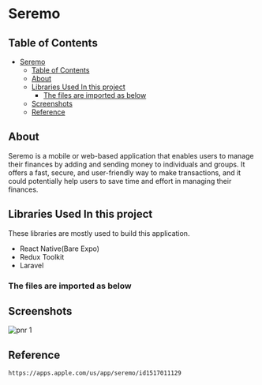 # Seremo

## Table of Contents

-   [Seremo](#seremo)
    -   [Table of Contents](#table-of-contents)
    -   [About](#about)
    -   [Libraries Used In this project ](#libraries-used-in-this-project-)
        -   [The files are imported as below](#the-files-are-imported-as-below)
    -   [Screenshots](#screenshots)
    -   [Reference ](#reference-)

## About<a name = "about"></a>

Seremo is a mobile or web-based application that enables users to manage their finances by adding and sending money to individuals and groups. It offers a fast, secure, and user-friendly way to make transactions, and it could potentially help users to save time and effort in managing their finances.

## Libraries Used In this project <a name = "technologies"></a>

These libraries are mostly used to build this application.

-   React Native(Bare Expo)
-   Redux Toolkit
-   Laravel

### The files are imported as below

## Screenshots<a name = "screenshots"></a>

![pnr 1](https://res.cloudinary.com/dtt3kvqkh/image/upload/v1676479983/seremo_ptzeyo.gif "pnr 1")

## Reference <a name = "live-link"></a>

```
https://apps.apple.com/us/app/seremo/id1517011129
```
